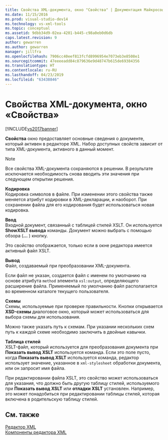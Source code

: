 ```yaml
---
title: Свойства XML-документа, окно "Свойства" | Документация Майкрософт
ms.date: 11/15/2016
ms.prod: visual-studio-dev14
ms.technology: vs-xml-tools
ms.topic: conceptual
ms.assetid: 9dbb34d9-02ea-4201-b445-c98a0eb0d6db
caps.latest.revision: 9
author: gewarren
ms.author: gewarren
manager: jillfra
ms.openlocfilehash: 7906cc40eef813fcfd8996954e7073eb3e8508e1
ms.sourcegitcommit: 47eeeeadd84c879636e9d48747b615de69384356
ms.translationtype: HT
ms.contentlocale: ru-RU
ms.lasthandoff: 04/23/2019
ms.locfileid: "63438846"
---
```

# <a name="xml-document-properties-properties-window"></a>Свойства XML-документа, окно «Свойства»
[!INCLUDE[vs2017banner](../includes/vs2017banner.md)]

**Свойства** окно предоставляет основные сведения о документе, который активен в редакторе XML. Набор доступных свойств зависит от типа XML-документа, активного в данный момент.  
  
> [!NOTE]
> Все свойства XML-документа сохраняются в решении. В результате исключается необходимость снова вводить эти значения при следующем открытии решения.  
  
 **Кодировка**  
 Кодировка символов в файле. При изменении этого свойства также меняется атрибут кодировки в XML-декларации, и наоборот. При сохранении файла для его кодирования будет использоваться новая кодировка.  
  
 **Ввод**  
 Входной документ, связанный с таблицей стилей XSLT. Он используется **ShowXSLT вывода** команды. Документ можно выбрать с помощью обзора (**...** ) кнопку.  
  
 Это свойство отображается, только если в окне редактора имеется активный файл XSLT.  
  
 **Вывод**  
 Файл, создаваемый при преобразовании XML-документа.  
  
 Если файл не указан, создается файл с именем по умолчанию на основе атрибута `method` элемента `xsl:output`, определяющего расширение файла. Применяемый по умолчанию файл располагается во временном каталоге текущего пользователя.  
  
 **Схемы**  
 Схемы, используемые при проверке правильности. Кнопки открывается **XSD-схемы** диалоговое окно, который может использоваться для выбора схемы для использования.  
  
 Можно также указать путь к схемам. При указании нескольких схем путь к каждой схеме необходимо заключить в двойные кавычки.  
  
 **Таблица стилей**  
 XSLT-файл, который используется для преобразования документа при **Показать вывод XSLT** используется команда. Если это поле пусто, когда **Показать вывод XSLT** используется команда, редактор использует значение, указанное в `xml-stylesheet` обработки документа, или он запросит имя файла.  
  
 При редактировании файла XSLT, это свойство может использоваться для указания, что должно быть другую таблицу стилей, используемого при **Показать вывод XSLT** или **отладки XSLT** установлен. Например, это может понадобиться при редактировании таблицы стилей, которая включена в родительскую таблицу стилей.  
  
## <a name="see-also"></a>См. также  
 [Редактор XML](../xml-tools/xml-editor.md)   
 [Компоненты редактора XML](../xml-tools/xml-editor-components.md)
